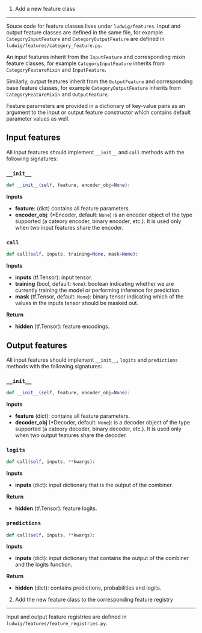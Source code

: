 1. Add a new feature class

______________________________________________________________________

Souce code for feature classes lives under `ludwig/features`.
Input and output feature classes are defined in the same file, for example `CategoryInputFeature` and `CategoryOutputFeature` are defined in `ludwig/features/category_feature.py`.

An input features inherit from the `InputFeature` and corresponding mixin feature classes, for example `CategoryInputFeature` inherits from `CategoryFeatureMixin` and `InputFeature`.

Similarly, output features inherit from the `OutputFeature` and corresponding base feature classes, for example `CategoryOutputFeature` inherits from `CategoryFeatureMixin` and `OutputFeature`.

Feature parameters are provided in a dictionary of key-value pairs as an argument to the input or output feature constructor which contains default parameter values as well.

## Input features

All input features should implement `__init__` and `call` methods with the following signatures:

### `__init__`

```python
def __init__(self, feature, encoder_obj=None):
```

__Inputs__

- __feature__: (dict) contains all feature parameters.
- __encoder_obj__: (\*Encoder, default: `None`) is an encoder object of the type supported (a cateory encoder, binary encoder, etc.). It is used only when two input features share the encoder.

### `call`

```python
def call(self, inputs, training=None, mask=None):
```

__Inputs__

- __inputs__ (tf.Tensor): input tensor.
- __training__ (bool, default: `None`): boolean indicating whether we are currently training the model or performing inference for prediction.
- __mask__ (tf.Tensor, default: `None`): binary tensor indicating which of the values in the inputs tensor should be masked out.

__Return__

- __hidden__ (tf.Tensor): feature encodings.

## Output features

All input features should implement `__init__`, `logits` and `predictions` methods with the following signatures:

### `__init__`

```python
def __init__(self, feature, encoder_obj=None):
```

__Inputs__

- __feature__ (dict): contains all feature parameters.
- __decoder_obj__ (\*Decoder, default: `None`): is a decoder object of the type supported (a cateory decoder, binary decoder, etc.). It is used only when two output features share the decoder.

### `logits`

```python
def call(self, inputs, **kwargs):
```

__Inputs__

- __inputs__ (dict): input dictionary that is the output of the combiner.

__Return__

- __hidden__ (tf.Tensor): feature logits.

### `predictions`

```python
def call(self, inputs, **kwargs):
```

__Inputs__

- __inputs__ (dict): input dictionary that contains the output of the combiner and the logits function.

__Return__

- __hidden__ (dict): contains predictions, probabilities and logits.

2. Add the new feature class to the corresponding feature registry

______________________________________________________________________

Input and output feature registries are defined in `ludwig/features/feature_registries.py`.
